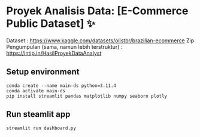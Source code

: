 # Proyek Analisis Data: [E-Commerce Public Dataset] ✨
Dataset : https://www.kaggle.com/datasets/olistbr/brazilian-ecommerce
Zip Pengumpulan (sama, namun lebih terstruktur) : https://intip.in/HasilProyekDataAnalyst



## Setup environment
```
conda create --name main-ds python=3.11.4
conda activate main-ds
pip install streamlit pandas matplotlib numpy seaborn plotly
```

## Run steamlit app
```
streamlit run dashboard.py
```

